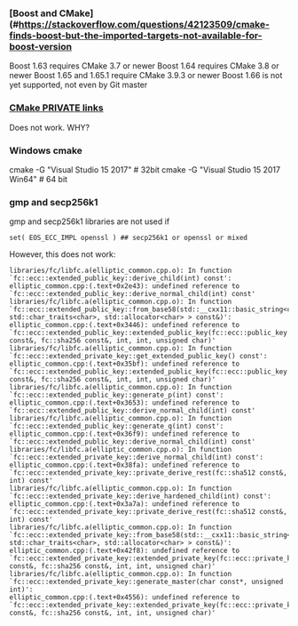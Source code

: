 ### [Boost and CMake](#https://stackoverflow.com/questions/42123509/cmake-finds-boost-but-the-imported-targets-not-available-for-boost-version

Boost 1.63 requires CMake 3.7 or newer
Boost 1.64 requires CMake 3.8 or newer
Boost 1.65 and 1.65.1 require CMake 3.9.3 or newer
Boost 1.66 is not yet supported, not even by Git master

### [CMake PRIVATE links](#https://cmake.org/pipermail/cmake/2016-May/063400.html)

Does not work. WHY?

### Windows cmake

cmake -G "Visual Studio 15 2017" # 32bit
cmake -G "Visual Studio 15 2017 Win64" # 64 bit

### gmp and secp256k1

gmp and secp256k1 libraries are not used if 
```
set( EOS_ECC_IMPL openssl ) ## secp256k1 or openssl or mixed
```
However, this does not work:
```
libraries/fc/libfc.a(elliptic_common.cpp.o): In function `fc::ecc::extended_public_key::derive_child(int) const':
elliptic_common.cpp:(.text+0x2e43): undefined reference to `fc::ecc::extended_public_key::derive_normal_child(int) const'
libraries/fc/libfc.a(elliptic_common.cpp.o): In function `fc::ecc::extended_public_key::from_base58(std::__cxx11::basic_string<char, std::char_traits<char>, std::allocator<char> > const&)':
elliptic_common.cpp:(.text+0x3446): undefined reference to `fc::ecc::extended_public_key::extended_public_key(fc::ecc::public_key const&, fc::sha256 const&, int, int, unsigned char)'
libraries/fc/libfc.a(elliptic_common.cpp.o): In function `fc::ecc::extended_private_key::get_extended_public_key() const':
elliptic_common.cpp:(.text+0x35bf): undefined reference to `fc::ecc::extended_public_key::extended_public_key(fc::ecc::public_key const&, fc::sha256 const&, int, int, unsigned char)'
libraries/fc/libfc.a(elliptic_common.cpp.o): In function `fc::ecc::extended_public_key::generate_p(int) const':
elliptic_common.cpp:(.text+0x3653): undefined reference to `fc::ecc::extended_public_key::derive_normal_child(int) const'
libraries/fc/libfc.a(elliptic_common.cpp.o): In function `fc::ecc::extended_public_key::generate_q(int) const':
elliptic_common.cpp:(.text+0x36f9): undefined reference to `fc::ecc::extended_public_key::derive_normal_child(int) const'
libraries/fc/libfc.a(elliptic_common.cpp.o): In function `fc::ecc::extended_private_key::derive_normal_child(int) const':
elliptic_common.cpp:(.text+0x38fa): undefined reference to `fc::ecc::extended_private_key::private_derive_rest(fc::sha512 const&, int) const'
libraries/fc/libfc.a(elliptic_common.cpp.o): In function `fc::ecc::extended_private_key::derive_hardened_child(int) const':
elliptic_common.cpp:(.text+0x3a7a): undefined reference to `fc::ecc::extended_private_key::private_derive_rest(fc::sha512 const&, int) const'
libraries/fc/libfc.a(elliptic_common.cpp.o): In function `fc::ecc::extended_private_key::from_base58(std::__cxx11::basic_string<char, std::char_traits<char>, std::allocator<char> > const&)':
elliptic_common.cpp:(.text+0x42f8): undefined reference to `fc::ecc::extended_private_key::extended_private_key(fc::ecc::private_key const&, fc::sha256 const&, int, int, unsigned char)'
libraries/fc/libfc.a(elliptic_common.cpp.o): In function `fc::ecc::extended_private_key::generate_master(char const*, unsigned int)':
elliptic_common.cpp:(.text+0x4556): undefined reference to `fc::ecc::extended_private_key::extended_private_key(fc::ecc::private_key const&, fc::sha256 const&, int, int, unsigned char)'
```